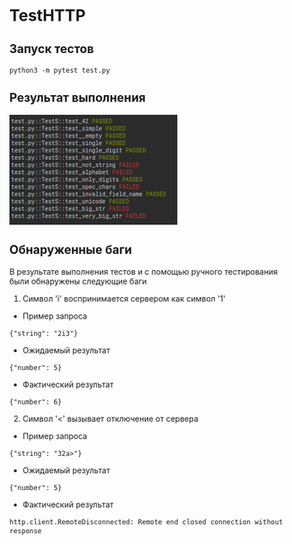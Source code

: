 # TestHTTP
## Запуск тестов
```
python3 -m pytest test.py
```
## Результат выполнения
![](https://github.com/Diromer337/TestHTTP/blob/master/test_res/test_res.png?raw=true)
## Обнаруженные баги
В результате выполнения тестов и с помощью ручного тестирования были обнаружены следующие баги
1. Символ 'i' воспринимается сервером как символ '1'
  - Пример запроса
  ```
  {"string": "2i3"}
  ```
  - Ожидаемый результат
  ```
  {"number": 5}
  ```
  - Фактический результат
  ```
  {"number": 6}
  ```
2. Символ '<' вызывает отключение от сервера
 - Пример запроса
  ```
  {"string": "32a>"}
  ```
  - Ожидаемый результат
  ```
  {"number": 5}
  ```
  - Фактический результат
  ```
  http.client.RemoteDisconnected: Remote end closed connection without response
  ```
